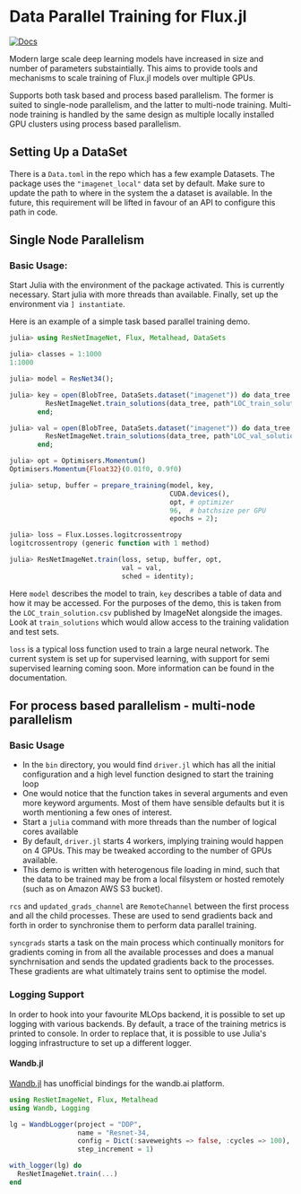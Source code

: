# Data Parallel Training for Flux.jl

[![Docs](https://img.shields.io/badge/Docs-dev-blue)](https://dhairyalgandhi.github.io/ResNetImageNet.jl/dev)

Modern large scale deep learning models have increased in size and number of parameters substaintially. This aims to provide tools and mechanisms to scale training of Flux.jl models over multiple GPUs. 

Supports both task based and process based parallelism. The former is suited to single-node parallelism, and the latter to multi-node training. Multi-node training is handled by the same design as multiple locally installed GPU clusters using process based parallelism.

## Setting Up a DataSet

There is a `Data.toml` in the repo which has a few example Datasets. The package uses the `"imagenet_local"` data set by default. Make sure to update the path to where in the system the a dataset is available. In the future, this requirement will be lifted in favour of an API to configure this path in code.

## Single Node Parallelism

### Basic Usage:

Start Julia with the environment of the package activated. This is currently necessary. Start julia with more threads than available. Finally, set up the environment via `] instantiate`.

Here is an example of a simple task based parallel training demo.

```julia
julia> using ResNetImageNet, Flux, Metalhead, DataSets

julia> classes = 1:1000
1:1000

julia> model = ResNet34();

julia> key = open(BlobTree, DataSets.dataset("imagenet")) do data_tree
         ResNetImageNet.train_solutions(data_tree, path"LOC_train_solution.csv", classes)
       end;

julia> val = open(BlobTree, DataSets.dataset("imagenet")) do data_tree
         ResNetImageNet.train_solutions(data_tree, path"LOC_val_solution.csv", classes)
       end;

julia> opt = Optimisers.Momentum()
Optimisers.Momentum{Float32}(0.01f0, 0.9f0)

julia> setup, buffer = prepare_training(model, key,
                                        CUDA.devices(),
                                        opt, # optimizer
                                        96,  # batchsize per GPU
                                        epochs = 2);

julia> loss = Flux.Losses.logitcrossentropy
logitcrossentropy (generic function with 1 method)

julia> ResNetImageNet.train(loss, setup, buffer, opt,
                            val = val,
                            sched = identity);
```

Here `model` describes the model to train, `key` describes a table of data and how it may be accessed. For the purposes of the demo, this is taken from the `LOC_train_solution.csv` published by ImageNet alongside the images. Look at `train_solutions` which would allow access to the training validation and test sets.

`loss` is a typical loss function used to train a large neural network. The current system is set up for supervised learning, with support for semi supervised learning coming soon. More information can be found in the documentation.

## For process based parallelism - multi-node parallelism

### Basic Usage

* In the `bin` directory, you would find `driver.jl` which has all the initial configuration and a high level function designed to start the training loop
* One would notice that the function takes in several arguments and even more keyword arguments. Most of them have sensible defaults but it is worth mentioning a few ones of interest.
* Start a `julia` command with more threads than the number of logical cores available
* By default, `driver.jl` starts 4 workers, implying training would happen on 4 GPUs. This may be tweaked according to the number of GPUs available.
* This demo is written with heterogenous file loading in mind, such that the data to be trained may be from a local filsystem or hosted remotely (such as on Amazon AWS S3 bucket).

`rcs` and `updated_grads_channel` are `RemoteChannel` between the first process and all the child processes. These are used to send gradients back and forth in order to synchronise them to perform data parallel training.

`syncgrads` starts a task on the main process which continually monitors for gradients coming in from all the available processes and does a manual synchrnisation and sends the updated gradients back to the processes. These gradients are what ultimately trains sent to optimise the model.

### Logging Support

In order to hook into your favourite MLOps backend, it is possible to set up logging with various backends. By default, a trace of the training metrics is printed to console. In order to replace that, it is possible to use Julia's logging infrastructure to set up a different logger.

#### Wandb.jl

[Wandb.jl](https://github.com/avik-pal/Wandb.jl) has unofficial bindings for the wandb.ai platform. 

```julia
using ResNetImageNet, Flux, Metalhead
using Wandb, Logging

lg = WandbLogger(project = "DDP",
                 name = "Resnet-34,
                 config = Dict(:saveweights => false, :cycles => 100),
                 step_increment = 1)

with_logger(lg) do
  ResNetImageNet.train(...)
end
```
